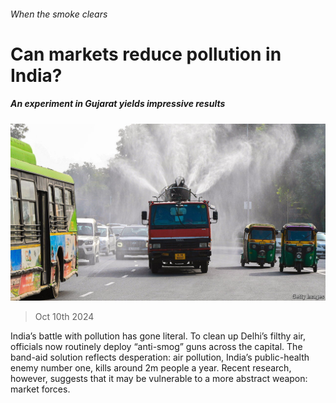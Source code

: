 ###### When the smoke clears

# Can markets reduce pollution in India? 

##### An experiment in Gujarat yields impressive results 

![image](images/20241012_FNP503.jpg) 

> Oct 10th 2024 

India’s battle with pollution has gone literal. To clean up Delhi’s filthy air, officials now routinely deploy “anti-smog” guns across the capital. The band-aid solution reflects desperation: air pollution, India’s public-health enemy number one, kills around 2m people a year. Recent research, however, suggests that it may be vulnerable to a more abstract weapon: market forces. 

